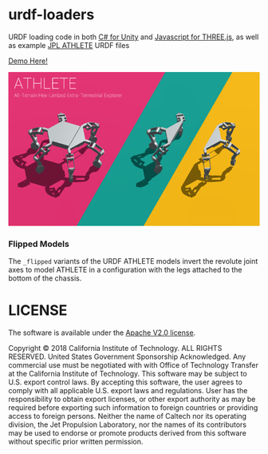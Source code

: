 # urdf-loaders

URDF loading code in both [C# for Unity](./unity/Assets/URDF-Loader/) and [Javascript for THREE.js](./javascript/), as well as example [JPL ATHLETE](https://www-robotics.jpl.nasa.gov/systems/system.cfm?System=11) URDF files

[Demo Here!](https://gkjohnson.github.io/urdf-loaders/javascript/example/index.bundle.html)

![Example](./unity/Assets/docs/asset%20store/all-urdfs.png)

### Flipped Models

The `_flipped` variants of the URDF ATHLETE models invert the revolute joint axes to model ATHLETE in a configuration with the legs attached to the bottom of the chassis.

# LICENSE

The software is available under the [Apache V2.0 license](../LICENSE.txt).

Copyright © 2018 California Institute of Technology. ALL RIGHTS
RESERVED. United States Government Sponsorship Acknowledged. Any
commercial use must be negotiated with with Office of Technology
Transfer at the California Institute of Technology. This software may
be subject to U.S. export control laws. By accepting this software,
the user agrees to comply with all applicable U.S. export laws and
regulations. User has the responsibility to obtain export licenses,
or other export authority as may be required before exporting such
information to foreign countries or providing access to foreign
persons. Neither the name of Caltech nor its operating division, the
Jet Propulsion Laboratory, nor the names of its contributors may be
used to endorse or promote products derived from this software
without specific prior written permission.
